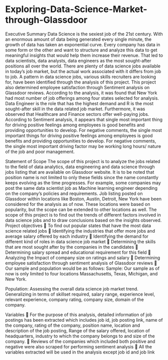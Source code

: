 # Exploring-Data-Science-Market-through-Glassdoor

Executive Summary
Data Science is the sexiest job of the 21st century. With an enormous amount of data being generated every single minute, the growth of data has taken an exponential curve. Every company has data in some form or the other and want to structure and analyze this data to get meaningful insights that would help them increase their revenue. That led to data scientists, data analysts, data engineers as the most sought-after positions all over the world. There are plenty of data science jobs available in today’s job market, but the actual work associated with it differs from job to job. A pattern in data science jobs, various skills recruiters are looking for, have been identified through the analysis of this project. This project also determined employee satisfaction through Sentiment analysis on Glassdoor reviews.
According to the analysis, it was found that New York had most number of job offerings among four states selected for analysis. Data Engineer is the role that has the highest demand and R is the most sought-after skill in the data related job market. Furthermore, it was observed that Healthcare and Finance sectors offer well-paying jobs. According to Sentiment analysis, it appears that single most important thing for driving positive feelings among employees is good benefits and providing opportunities to develop. For negative comments, the single most important things for driving positive feelings among employees is good benefits and providing opportunities to develop. For negative comments, the single most important driving factor may be working long hours/ nature of the job and poor management.

Statement of Scope
The scope of this project is to analyze the jobs related to the field of data analytics, data engineering and data science through jobs listing that are available on Glassdoor website. It is to be noted that position name is not limited to only these fields since the name constantly keeps evolving as the time progresses. For example, some companies may post the same data scientist job as Machine learning engineer depending on the company’s policies and requirements. Job listing posted on Glassdoor within locations like Boston, Austin, Detroit, New York have been considered for the analysis as of now. These locations were based on popularity, but the scope can be extended to other locations as well. The scope of this project is to find out the trends of different factors involved in data science jobs and to draw conclusions based on the insights observed.
Project objectives
 To find out popular states that have the most data science related jobs
 Identifying the industries that offer more jobs and average salary offered by each industry
 Identifying the demand for different kind of roles in data science job market
 Determining the skills that are most sought after by the companies in the candidates
 Determining salary spread and educational requirement for this field
 Analyzing the Impact of company size on ratings and salary
 Determining employee satisfaction through sentiment analysis of Glassdoor reviews
 Our sample and population would be as follows:
Sample: Our sample as of now is only limited to four locations Massachusetts, Texas, Michigan, and New York.

Population: Assessing the overall data science job market trend. Generalizing in terms of skillset required, salary range, experience level, relevant experience, company rating, company size, domain of the company.

Variables
 For the purpose of this analysis, detailed information of job postings has been extracted which includes job id, job posting link, name of the company, rating of the company, position name, location and description of the job posting, Range of the salary offered, location of headquarters, industry to which the company belongs to and size of the company.
 Reviews of the companies which included both positive and negative were also scraped for performing sentiment analysis
 All the variables extracted will be used in the analysis except job id and job link
